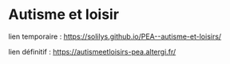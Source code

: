 # Autisme et loisir

lien temporaire : https://solilys.github.io/PEA--autisme-et-loisirs/

lien définitif : https://autismeetloisirs-pea.altergi.fr/
